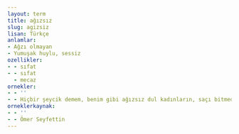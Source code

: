 ```yaml
---
layout: term
title: ağızsız
slug: agizsiz
lisan: Türkçe
anlamlar:
- Ağzı olmayan
- Yumuşak huylu, sessiz
ozellikler:
- - sıfat
- - sıfat
  - mecaz
ornekler:
- - ''
- - Hiçbir şeycik demem, benim gibi ağızsız dul kadınların, saçı bitmedik yetimlerin beş on dirhem şekeri sana kan olsun, irin olsun!
orneklerkaynak:
- - ''
- - Ömer Seyfettin
---
```


